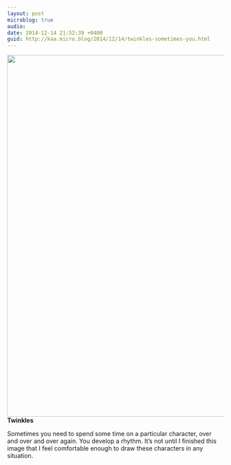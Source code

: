 ```yaml
---
layout: post
microblog: true
audio: 
date: 2014-12-14 21:52:39 +0400
guid: http://kaa.micro.blog/2014/12/14/twinkles-sometimes-you.html
---
```

<img src="https://micro.kaa.bz/uploads/2018/7e08d67cdb.jpg" alt="" width="840" height="840" class="alignnone size-full wp-image-286" /><strong>Twinkles</strong>

Sometimes you need to spend some time on a particular character, over and over and over again. You develop a rhythm. It’s not until I finished this image that I feel comfortable enough to draw these characters in any situation.
